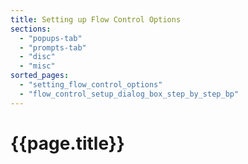 ```yaml
---
title: Setting up Flow Control Options
sections:
  - "popups-tab"
  - "prompts-tab"
  - "disc"
  - "misc"
sorted_pages:
  - "setting_flow_control_options"
  - "flow_control_setup_dialog_box_step_by_step_bp"
---
```

# {{page.title}}
